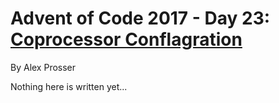 # Advent of Code 2017 - Day 23: [Coprocessor Conflagration](https://adventofcode.com/2017/day/23)
By Alex Prosser

Nothing here is written yet...